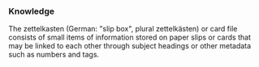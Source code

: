 ### Knowledge

The zettelkasten (German: "slip box", plural zettelkästen) or card file consists of small items of information stored on paper slips or cards that may be linked to each other through subject headings or other metadata such as numbers and tags.